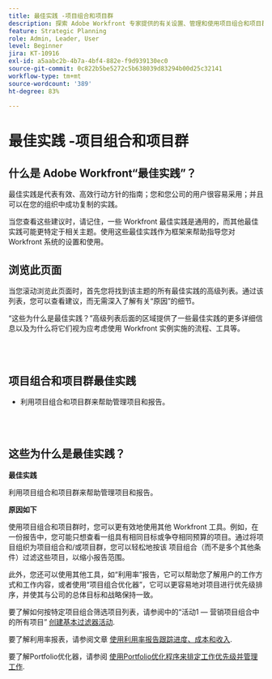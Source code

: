 ```yaml
---
title: 最佳实践 -项目组合和项目群
description: 探索 Adobe Workfront 专家提供的有关设置、管理和使用项目组合和项目群的最佳实践建议。
feature: Strategic Planning
role: Admin, Leader, User
level: Beginner
jira: KT-10916
exl-id: a5aabc2b-4b7a-4bf4-882e-f9d939130ec0
source-git-commit: 0c822b5be5272c5b638039d83294b00d25c32141
workflow-type: tm+mt
source-wordcount: '389'
ht-degree: 83%

---
```


# 最佳实践 -项目组合和项目群

## 什么是 Adobe Workfront“最佳实践”？

最佳实践是代表有效、高效行动方针的指南；您和您公司的用户很容易采用；并且可以在您的组织中成功复制的实践。

当您查看这些建议时，请记住，一些 Workfront 最佳实践是通用的，而其他最佳实践可能更特定于相关主题。使用这些最佳实践作为框架来帮助指导您对 Workfront 系统的设置和使用。

## 浏览此页面

当您滚动浏览此页面时，首先您将找到该主题的所有最佳实践的高级列表。通过该列表，您可以查看建议，而无需深入了解有关“原因”的细节。

“这些为什么是最佳实践？”高级列表后面的区域提供了一些最佳实践的更多详细信息以及为什么将它们视为应考虑使用 Workfront 实例实施的流程、工具等。

</br>
</br>

## 项目组合和项目群最佳实践

* 利用项目组合和项目群来帮助管理项目和报告。

</br>
</br>

## 这些为什么是最佳实践？

**最佳实践**

利用项目组合和项目群来帮助管理项目和报告。

**原因如下**

使用项目组合和项目群时，您可以更有效地使用其他 Workfront 工具。例如，在一份报告中，您可能只想查看一组具有相同目标或争夺相同预算的项目。通过将项目组织为项目组合和/或项目群，您可以轻松地按该 项目组合（而不是多个其他条件）过滤这些项目，以缩小报告范围。

此外，您还可以使用其他工具，如“利用率”报告，它可以帮助您了解用户的工作方式和工作内容，或者使用“项目组合优化器”，它可以更容易地对项目进行优先级排序，并使其与公司的总体目标和战略保持一致。

要了解如何按特定项目组合筛选项目列表，请参阅中的“活动1 — 营销项目组合中的所有项目” [创建基本过滤器活动](https://experienceleague.adobe.com/docs/workfront-learn/tutorials-workfront/reporting/basic-reporting/create-a-basic-filter-activity.html).

要了解利用率报表，请参阅文章 [使用利用率报告跟踪进度、成本和收入](https://experienceleague.adobe.com/docs/workfront/using/manage-resources/resource-utilization/view-utilization-information.html?lang=en#track-progress-cost-and-revenue-with-the-utilization-report).

要了解Portfolio优化器，请参阅 [使用Portfolio优化程序来排定工作优先级并管理工作](https://experienceleague.adobe.com/docs/workfront-learn/tutorials-workfront/manage-work/portfolios/prioritize-and-manage-work-with-portfolios.html).
